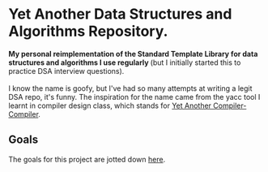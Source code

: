 <h1>Yet Another Data Structures and Algorithms Repository.</h1>
<b>My personal reimplementation of the Standard Template Library for data structures and algorithms I use regularly </b> (but I initially started this to practice DSA interview questions).<br><br>
I know the name is goofy, but I've had so many attempts at writing a legit DSA repo, it's funny. The inspiration for the name came from the yacc tool I learnt in compiler design class, which stands for <a href="https://en.wikipedia.org/wiki/Yacc">Yet Another Compiler-Compiler</a>.

<!-- [Yet Another Compiler-Compiler](https://en.wikipedia.org/wiki/Yacc). -->

## Goals
The goals for this project are jotted down [here](docs/project/GOALS.md).
